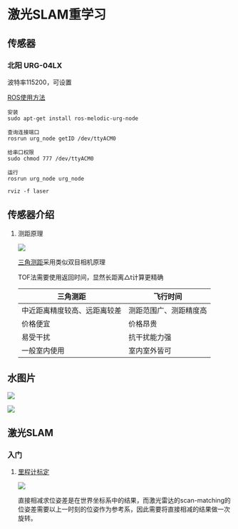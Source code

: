 # 激光SLAM重学习

## 传感器

### 北阳 URG-04LX

波特率115200，可设置

[ROS使用方法](https://blog.csdn.net/zzzztttttffffff/article/details/109259170)

```
安装
sudo apt-get install ros-melodic-urg-node

查询连接端口
rosrun urg_node getID /dev/ttyACM0

给串口权限
sudo chmod 777 /dev/ttyACM0

运行
rosrun urg_node urg_node

rviz -f laser
```

## 传感器介绍

1. 测距原理

    ![](https://pictures-kiana.oss-cn-beijing.aliyuncs.com/img/202205151051221.png)

    [三角测距](https://www.jianshu.com/p/b12b4a4a64a3)采用类似双目相机原理

    TOF法需要使用返回时间，显然长距离△t计算更精确

    | 三角测距                 | 飞行时间           |
    | ---------------------------- | ---------------------- |
    | 中近距离精度较高、远距离较差 | 测距范围广、测距精度高 |
    | 价格便宜                 | 价格昂贵           |
    | 易受干扰                 | 抗干扰能力强     |
    | 一般室内使用           | 室内室外皆可     |

## 水图片

![](https://pictures-kiana.oss-cn-beijing.aliyuncs.com/img/202205241040758.png)

![](https://pictures-kiana.oss-cn-beijing.aliyuncs.com/img/202205241042175.png)

## 激光SLAM

### 入门

1. [里程计标定](https://blog.csdn.net/weixin_45929038/article/details/122638114)

    ![](https://pictures-kiana.oss-cn-beijing.aliyuncs.com/img/202207151002119.png)

    直接相减求位姿差是在世界坐标系中的结果，而激光雷达的scan-matching的位姿差需要以上一时刻的位姿作为参考系，因此需要将直接相减的结果做一次旋转。

